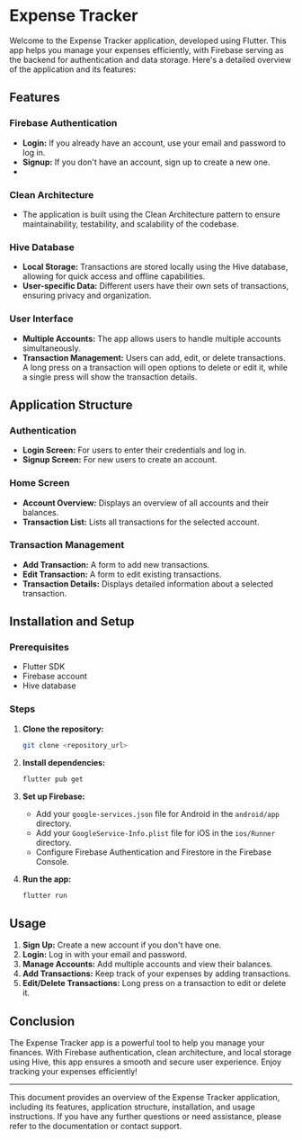 # Expense Tracker

Welcome to the Expense Tracker application, developed using Flutter. This app helps you manage your expenses efficiently, with Firebase serving as the backend for authentication and data storage. Here's a detailed overview of the application and its features:

## Features

### Firebase Authentication
- **Login:** If you already have an account, use your email and password to log in.
- **Signup:** If you don't have an account, sign up to create a new one.
- 

### Clean Architecture
- The application is built using the Clean Architecture pattern to ensure maintainability, testability, and scalability of the codebase.

### Hive Database
- **Local Storage:** Transactions are stored locally using the Hive database, allowing for quick access and offline capabilities.
- **User-specific Data:** Different users have their own sets of transactions, ensuring privacy and organization.

### User Interface
- **Multiple Accounts:** The app allows users to handle multiple accounts simultaneously.
- **Transaction Management:** Users can add, edit, or delete transactions. A long press on a transaction will open options to delete or edit it, while a single press will show the transaction details.

## Application Structure

### Authentication
- **Login Screen:** For users to enter their credentials and log in.
- **Signup Screen:** For new users to create an account.

### Home Screen
- **Account Overview:** Displays an overview of all accounts and their balances.
- **Transaction List:** Lists all transactions for the selected account.

### Transaction Management
- **Add Transaction:** A form to add new transactions.
- **Edit Transaction:** A form to edit existing transactions.
- **Transaction Details:** Displays detailed information about a selected transaction.

## Installation and Setup

### Prerequisites
- Flutter SDK
- Firebase account
- Hive database

### Steps
1. **Clone the repository:**
   ```bash
   git clone <repository_url>
   ```
2. **Install dependencies:**
   ```bash
   flutter pub get
   ```
3. **Set up Firebase:**
   - Add your `google-services.json` file for Android in the `android/app` directory.
   - Add your `GoogleService-Info.plist` file for iOS in the `ios/Runner` directory.
   - Configure Firebase Authentication and Firestore in the Firebase Console.

4. **Run the app:**
   ```bash
   flutter run
   ```

## Usage

1. **Sign Up:** Create a new account if you don't have one.
2. **Login:** Log in with your email and password.
3. **Manage Accounts:** Add multiple accounts and view their balances.
4. **Add Transactions:** Keep track of your expenses by adding transactions.
5. **Edit/Delete Transactions:** Long press on a transaction to edit or delete it.

## Conclusion

The Expense Tracker app is a powerful tool to help you manage your finances. With Firebase authentication, clean architecture, and local storage using Hive, this app ensures a smooth and secure user experience. Enjoy tracking your expenses efficiently!

---

This document provides an overview of the Expense Tracker application, including its features, application structure, installation, and usage instructions. If you have any further questions or need assistance, please refer to the documentation or contact support.
